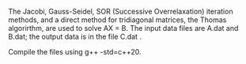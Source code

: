 The Jacobi, Gauss-Seidel, SOR (Successive Overrelaxation) iteration methods, and a direct method for tridiagonal matrices, the Thomas algorirthm, are used to solve AX = B. The input data  files are A.dat and B.dat; the output data is in the file C.dat .

Compile the files using g++ -std=c++20.
